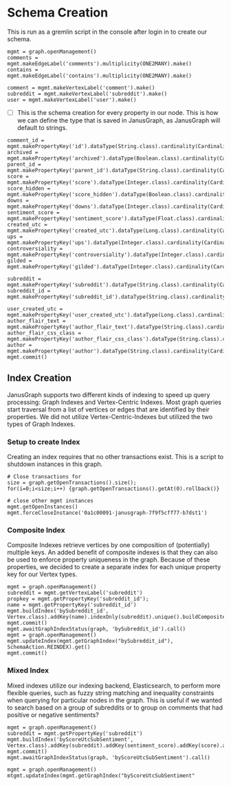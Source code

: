 # Schema Creation
This is run as a gremlin script in the console after login in to create our schema.  
```
mgmt = graph.openManagement()
comments = mgmt.makeEdgeLabel('comments').multiplicity(ONE2MANY).make()
contains = mgmt.makeEdgeLabel('contains').multiplicity(ONE2MANY).make()

comment = mgmt.makeVertexLabel('comment').make()
subreddit = mgmt.makeVertexLabel('subreddit').make()
user = mgmt.makeVertexLabel('user').make()

```


- [ ] This is the schema creation  for every property in our node.  This is how we can define the type that is saved in JanusGraph, as JanusGraph will default to strings. 
```
comment_id = mgmt.makePropertyKey('id').dataType(String.class).cardinality(Cardinality.SINGLE).make()
archived = mgmt.makePropertyKey('archived').dataType(Boolean.class).cardinality(Cardinality.SINGLE).make()
parent_id = mgmt.makePropertyKey('parent_id').dataType(String.class).cardinality(Cardinality.SINGLE).make()
score = mgmt.makePropertyKey('score').dataType(Integer.class).cardinality(Cardinality.SINGLE).make()
score_hidden = mgmt.makePropertyKey('score_hidden').dataType(Boolean.class).cardinality(Cardinality.SINGLE).make()
downs = mgmt.makePropertyKey('downs').dataType(Integer.class).cardinality(Cardinality.SINGLE).make()
sentiment_score = mgmt.makePropertyKey('sentiment_score').dataType(Float.class).cardinality(Cardinality.SINGLE).make()
created_utc = mgmt.makePropertyKey('created_utc').dataType(Long.class).cardinality(Cardinality.SINGLE).make()
ups = mgmt.makePropertyKey('ups').dataType(Integer.class).cardinality(Cardinality.SINGLE).make()
controversiality = mgmt.makePropertyKey('controversiality').dataType(Integer.class).cardinality(Cardinality.SINGLE).make()
gilded = mgmt.makePropertyKey('gilded').dataType(Integer.class).cardinality(Cardinality.SINGLE).make()
```

```
subreddit = mgmt.makePropertyKey('subreddit').dataType(String.class).cardinality(Cardinality.SINGLE).make()
subreddit_id = mgmt.makePropertyKey('subreddit_id').dataType(String.class).cardinality(Cardinality.SINGLE).make()

user_created_utc = mgmt.makePropertyKey('user_created_utc').dataType(Long.class).cardinality(Cardinality.SINGLE).make()
author_flair_text = mgmt.makePropertyKey('author_flair_text').dataType(String.class).cardinality(Cardinality.SINGLE).make()
author_flair_css_class = mgmt.makePropertyKey('author_flair_css_class').dataType(String.class).cardinality(Cardinality.SINGLE).make()
author = mgmt.makePropertyKey('author').dataType(String.class).cardinality(Cardinality.SINGLE).make()
mgmt.commit()
```

## Index Creation
JanusGraph supports two different kinds of indexing to speed up query processing: Graph Indexes and Vertex-Centric Indexes. Most graph queries start traversal from a list of vertices or edges that are identified by their properties. We did not utilize Vertex-Centric-Indexes but utilized the two types of Graph Indexes. 

### Setup to create Index
Creating an index requires that no other transactions exist. This is a script to shutdown instances in this graph.
```
# Close transactions for
size = graph.getOpenTransactions().size();
for(i=0;i<size;i++) {graph.getOpenTransactions().getAt(0).rollback()}

# close other mgmt instances
mgmt.getOpenInstances()
mgmt.forceCloseInstance('0a1c00091-janusgraph-7f9f5cff77-b7dst1')
```

### Composite Index

Composite Indexes retrieve vertices by one composition of (potentially) multiple keys.  An added benefit of composite indexes is that they can also be used to enforce property uniqueness in the graph. Because of these properties, we decided to create a separate index for each unique property key for our Vertex types. 
```
mgmt = graph.openManagement()
subreddit = mgmt.getVertexLabel('subreddit')
propkey = mgmt.getPropertyKey('subreddit_id');
name = mgmt.getPropertyKey('subreddit_id')
mgmt.buildIndex('bySubreddit_id', Vertex.class).addKey(name).indexOnly(subreddit).unique().buildCompositeIndex()
mgmt.commit()
mgmt.awaitGraphIndexStatus(graph, 'bySubreddit_id').call()
mgmt = graph.openManagement()
mgmt.updateIndex(mgmt.getGraphIndex("bySubreddit_id"), SchemaAction.REINDEX).get()
mgmt.commit()
```

### Mixed Index
Mixed indexes utilize our indexing backend, Elasticsearch, to perform more flexible  queries, such as fuzzy string matching and inequality constraints when querying for particular nodes in the graph.  This is useful if we wanted to search based on a group of subreddits or to group on comments that had positive or negative sentiments? 

```
mgmt = graph.openManagement()
subreddit = mgmt.getPropertyKey('subreddit')
mgmt.buildIndex('byScoreUtcSubSentiment', Vertex.class).addKey(subreddit).addKey(sentiment_score).addKey(score).addKey(created_utc).buildMixedIndex("search")
mgmt.commit()
mgmt.awaitGraphIndexStatus(graph, 'byScoreUtcSubSentiment').call()

mgmt = graph.openManagement()
mtgmt.updateIndex(mgmt.getGraphIndex("byScoreUtcSubSentiment"
```
